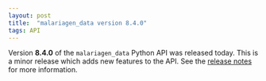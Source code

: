 ```yaml
---
layout: post
title:  "malariagen_data version 8.4.0"
tags: API
---
```


Version <strong>8.4.0</strong> of the `malariagen_data` Python API
was released today. This is a minor release which adds new features to
the API. See the [release
notes](https://github.com/malariagen/malariagen-data-python/releases/tag/v8.4.0)
for more information.
